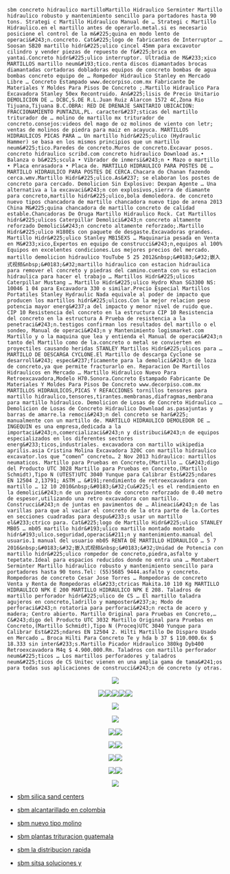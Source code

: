 
```
sbm concreto hidraulico martilloMartillo Hidraulico Serminter Martillo hidraulico robusto y mantenimiento sencillo para portadores hasta 90 tons. Strategi c Martillo Hidraulico Manual de … Strategi c Martillo Hidraulico.en el martillo antes de operarlo.metal.si es necesario posicione el control de la m&#225;quina en modo lento de operaci&#243;n.concreto. Cat&#225;logo de fabricantes de Interruptor … Soosan SB20 martillo hidr&#225;ulico cincel 45mm para excavotor cilindro y vender piezas de repuesto de f&#225;brica en yantai.Concreto hidr&#225;ulico interruptor. Ultradia de M&#233;xico MARTILLOS martillo neum&#193;tico.renta discos diamantados brocas diamantadas cortadoras dobladoras equipos de concreto bombas de agua bombas concreto equipo de … Rompedor Hidraulico Stanley en Mercado Libre … Concreto Estampado www.decorpiso.com.mx Fabricante De Materiales Y Moldes Para Pisos De Concreto ;.Martillo Hidraulico Para Excavadora Stanley 50ex Recontruido. An&#225;lisis de Precio Unitario DEMOLICION DE … DCBC,S.DE R.L.Juan Ruiz Alarcon 1572 4C,Zona Rio Tijuana,Tijuana B.C.OBRA: RED DE DRENAJE SANITARIO UBICACION: FRACCIONAMIENTO PUNTAZUL,PL. caracter&#237;sticas del martillo triturador de … molino de martillo mx triturador de concreto.consejos:videos del mago de oz molinos de viento con letr; ventas de molinos de piedra para maiz en acayuca. MARTILLOS HIDRAULICOS PICAS PARA … Un martillo hidr&#225;ulico (Hydraulic Hammer) se basa en los mismos principios que un martillo neum&#225;tico.Paredes de concreto.Muros de concreto.Excavar posos. concreto hidraulico scribd.com concreto hidraulico Download as.• Balanza o b&#225;scula • Vibrador de inmersi&#243;n • Mazo o martillo • Placa enrasadora • Placa de. MARTILLO HIDRAULICO PARA POSTES DE … MARTILLO HIDRAULICO PARA POSTES DE CERCA.Chacara do Chanan fazendo cerca.wmv.Martillo Hidr&#225;ulico.As&#237; se elaboran los postes de concreto para cercado. Demolicion Sin Explosivo: Dexpan Agente … Una alternativa a la excavaci&#243;n con explosivos,sierra de diamante para concreto,martillo hidr&#225;ulico,bola demoledora. de concreto nuevo tipos chancadora de martillo chancadora nuevo tipo de arena 2013 China M&#225;quina chancadora de martillo concreto de calidad estable.Chancadoras De Oruga Martillo Hidraulico Rock. Cat Martillos hidr&#225;ulicos Caterpillar Demolici&#243;n concreto altamente reforzado Demolici&#243;n concreto altamente reforzado;.Martillo Hidr&#225;ulico H180Es con paquete de desgaste.Excavadoras grandes. Martillo Hidr&#225;ulico Stanley MB15EXS … Maquinaria pesada en Venta en M&#233;xico,Expertos en equipo de construcci&#243;n,equipos al 100% Equipos en excelentes condiciones.Los mejores precios del mercado. martillo demolicion hidraulico YouTube 5 25 2012&nbsp;&#0183;&#32;嵌入式视频&nbsp;&#0183;&#32;martillo hidraulico con estacion hidraulica para remover el concreto y piedras del camino.cuenta con su estacion hidraulica para hacer el trabajo … Martillos Hidr&#225;ulicos Caterpillar Mustang … Martillo Hidr&#225;ulico Hydro Khan SG3300 NS: 10046 1 04 para Excavadora 330 o similar.Precio Especial Martillos Portatiles Stanley Hydraulic Nada equivale al poder de impacto que producen los martillos hidr&#225;ulicos.Con la mejor relacion peso potencia mayor energ&#237;a del impacto y menor nivel de ruido que. CIP 10 Resistencia del concreto en la estructura CIP 10 Resistencia del concreto en la estructura A Prueba de resistencia a la penetraci&#243;n.testigos confirman los resultados del martillo o el sondeo, Manual de operaci&#243;n y Mantenimiento logismarket.com Martillo y o la maquina que lea y entienda el Manual de operaci&#243;n tanto del Martillo como de la.concreto o metal se convierten en proyectiles causando heridas STANLEY Martillos Hidr&#225;ulicos para … MARTILLO DE DESCARGA CYCLONE.El Martillo de descarga Cyclone se desarroll&#243; espec&#237;ficamente para la demolici&#243;n de loza de concreto,ya que permite fracturarlo en. Reparacion De Martillos Hidraulicos en Mercado … Martillo Hidraulico Nuevo Para Retroexcavadora,Modelo H70.Sonora.Concreto Estampado Fabricante De Materiales Y Moldes Para Pisos De Concreto www.decorpiso.com.mx MARTILLOS HIDRAULICOS,PICAS Y REFACCIONES tornillos tensores para martillo hidraulico,tensores,tirantes.membranas,diafragmas,membrana para martillo hidraulico. Demolicion de Losas de Concreto Hidraulico … Demolicion de Losas de Concreto Hidraulico Download as.pasajuntas y barras de amarre.la remoci&#243;n del concreto se har&#225; manualmente con un martillo de. MARTILLO HIDRAULICO DEMOLEDOR DE … INGEQUIN es una empresa,dedicada a la importaci&#243;n,comercializaci&#243;n y distribuci&#243;n de equipos especializados en los diferentes sectores energ&#233;ticos,industriales. excavadora con martillo wikipedia aprilis.asia Cristina Molina Excavadora 320C con martillo hidraulico excavator.los que “comen” concreto… 2 Nov 2013 hidraulico: martillos neumaticos. Martillo para Pruebas en Concreto,(Martillo … C&#243;digo del Producto UTC 3028 Martillo para Pruebas en Concreto,(Martillo Schmidt),Tipo N (UTEST)UTC 3040 Yunque para Calibrar Est&#225;ndares EN 12504 2,13791; ASTM … &#191;rendimiento de retroexcavadora con martillo … 12 10 2010&nbsp;&#0183;&#32;Cu&#225;l es el rendimiento en la demolici&#243;n de un pavimento de concreto reforzado de 0.40 metro de espesor,utilizando una retro excavadora con martillo. Construcci&#243;n de juntas en pavimentos de … Alineaci&#243;n de las varillas para que al vaciar el concreto de la otra parte de la.Cortes en secciones cuadradas para despu&#233;s usar un martillo el&#233;ctrico para. Cat&#225;logo de Martillo Hidr&#225;ulico STANLEY MB05 … mb05 martillo hidr&#193;ulico martillo montado montado hidr&#193;ulico.seguridad,operaci&#211;n y mantenimiento.manual del usuario.1 manual del usuario mb05 RENTA DE MARTILLO HIDRAULICO … 5 7 2016&nbsp;&#0183;&#32;嵌入式视频&nbsp;&#0183;&#32;Unidad de Potencia con martillo hidr&#225;ulico rompedor de concreto,piedra,asfalto y tepetate.Ideal para espacios reducidos donde no entra una … Montabert Serminter Martillo hidraulico robusto y mantenimiento sencillo para portadores hasta 90 tons.Tel: (55)5685 9444.asfalto y concreto. Rompedoras de concreto Cesar Jose Torres … Rompedoras de concreto Venta y Renta de Rompedoras el&#233;ctricas Makita.10 110 Kg MARTILLO HIDRAULICO NPK E 200 MARTILLO HIDRAULICO NPK E 208. Taladros de martillo perforador hidr&#225;ulico de CS … El martillo taladra agujeros en concreto,ladrillo y mamposter&#237;a; Modo de perforaci&#243;n rotatoria para perforaci&#243;n recta de acero y madera; Centro abierto. Martillo Original para Pruebas en Concreto,… C&#243;digo del Producto UTC 3032 Martillo Original para Pruebas en Concreto,(Martillo Schmidt),Tipo N (Proceq)UTC 3040 Yunque para Calibrar Est&#225;ndares EN 12504 2. Hilti Martillo De Disparo Usado en Mercado … Broca Hilti Para Concreto Te y hda b 37 $ 110.000.6x $ 18.333 sin inter&#233;s.Martillo Picador Hidraulico 380kg Dyb400 Retroexcavadora M4q $ 4.900.000.Rm. Taladros con martillo perforador neum&#225;ticos … Los martillos perforadores y taladros neum&#225;ticos de CS Unitec vienen en una amplia gama de tama&#241;os para todas sus aplicaciones de construcci&#243;n de concreto (y otras. 
```

<div align="center">

<a href="https://es-crusher.shibang-china.com/github&k=sbm+concreto+hidraulico+martillo"><img src="https://static.shibang-china.com/es/crusher/logo.jpg"></a>

<a href="https://es-crusher.shibang-china.com/github&k=sbm+concreto+hidraulico+martillo"><img src="https://static.shibang-china.com/es/crusher/index.jpg"></a><a href="https://es-crusher.shibang-china.com/material.htmlgithub&k=sbm+concreto+hidraulico+martillo"><img src="https://static.shibang-china.com/es/crusher/material.jpg"></a><a href="https://es-crusher.shibang-china.com/application.htmlgithub&k=sbm+concreto+hidraulico+martillo"><img src="https://static.shibang-china.com/es/crusher/application.jpg"></a><a href="https://es-crusher.shibang-china.com/aboutus.htmlgithub&k=sbm+concreto+hidraulico+martillo"><img src="https://static.shibang-china.com/es/crusher/aboutus.jpg"></a><a href="https://es-crusher.shibang-china.com/contact.htmlgithub&k=sbm+concreto+hidraulico+martillo"><img src="https://static.shibang-china.com/es/crusher/contact.jpg"></a>

<a href="https://es-crusher.shibang-china.com/github&k=sbm+concreto+hidraulico+martillo"><img src="https://static.shibang-china.com/es/crusher/banner.jpg"></a>

<a href="https://swt.shibang-china.com/github&k=sbm+concreto+hidraulico+martillo"><img src="https://static.shibang-china.com/es/crusher/text.jpg"></a>

<a href="https://swt.shibang-china.com/github&k=sbm+concreto+hidraulico+martillo"><img src="https://static.shibang-china.com/es/crusher/chat.jpg"></a><a href="https://es-crusher.shibang-china.com/contact.htmlgithub&k=sbm+concreto+hidraulico+martillo"><img src="https://static.shibang-china.com/es/crusher/message.jpg"></a>

<a href="https://es-crusher.shibang-china.com/products/pe.htmlgithub&k=sbm+concreto+hidraulico+martillo"><img src="https://static.shibang-china.com/es/crusher/pe.jpg"></a><a href="https://es-crusher.shibang-china.com/products/pf.htmlgithub&k=sbm+concreto+hidraulico+martillo"><img src="https://static.shibang-china.com/es/crusher/pf.jpg"></a>

<a href="https://es-crusher.shibang-china.com/products/hpt.htmlgithub&k=sbm+concreto+hidraulico+martillo"><img src="https://static.shibang-china.com/es/crusher/hpt.jpg"></a><a href="https://es-crusher.shibang-china.com/products/vsi.htmlgithub&k=sbm+concreto+hidraulico+martillo"><img src="https://static.shibang-china.com/es/crusher/vsi.jpg"></a>

<a href="https://es-crusher.shibang-china.com/products/klv.htmlgithub&k=sbm+concreto+hidraulico+martillo"><img src="https://static.shibang-china.com/es/crusher/klv.jpg"></a><a href="https://es-crusher.shibang-china.com/products/portable.htmlgithub&k=sbm+concreto+hidraulico+martillo"><img src="https://static.shibang-china.com/es/crusher/portable.jpg"></a>

<a href="https://swt.shibang-china.com/github&k=sbm+concreto+hidraulico+martillo"><img src="https://static.shibang-china.com/es/crusher/case.jpg"></a>

</div>


* [sbm silica sand centers](sbm%20silica%20sand%20centers.md)

* [sbm alcantarillado en colombia](sbm%20alcantarillado%20en%20colombia.md)

* [sbm nuevo tipo molino](sbm%20nuevo%20tipo%20molino.md)

* [sbm plantas trituracion guatemala](sbm%20plantas%20trituracion%20guatemala.md)

* [sbm la distribucion rapida](sbm%20la%20distribucion%20rapida.md)

* [sbm sitsa soluciones y](sbm%20sitsa%20soluciones%20y.md)